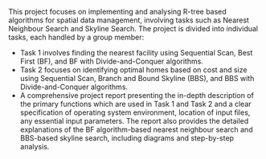 This project focuses on implementing and analysing R-tree based algorithms for spatial data management, involving tasks such as Nearest Neighbour Search and Skyline Search. 
The project is divided into individual tasks, each handled by a group member: 
- Task 1 involves finding the nearest facility using Sequential Scan, Best First (BF), and BF with Divide-and-Conquer algorithms. 
- Task 2 focuses on identifying optimal homes based on cost and size using Sequential Scan, Branch and Bound Skyline (BBS), and BBS with Divide-and-Conquer algorithms. 
- A comprehensive project report presenting the in-depth description of the primary functions which are used in Task 1 and Task 2 and a clear specification of operating system environment, location of input files, any essential input parameters. The report also provides the detailed explanations of the BF algorithm-based nearest neighbour search and BBS-based skyline search, including diagrams and step-by-step analysis.

